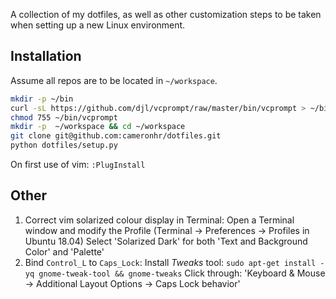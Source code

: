 A collection of my dotfiles, as well as other customization steps to be taken when setting up a new Linux environment.

## Installation

Assume all repos are to be located in `~/workspace`.

```bash
mkdir -p ~/bin
curl -sL https://github.com/djl/vcprompt/raw/master/bin/vcprompt > ~/bin/vcprompt
chmod 755 ~/bin/vcprompt
mkdir -p  ~/workspace && cd ~/workspace
git clone git@github.com:cameronhr/dotfiles.git
python dotfiles/setup.py
```
On first use of vim: `:PlugInstall`


## Other

1. Correct vim solarized colour display in Terminal:
    Open a Terminal window and modify the Profile (Terminal -> Preferences -> Profiles in Ubuntu 18.04)
    Select 'Solarized Dark' for both 'Text and Background Color' and 'Palette'
2. Bind `Control_L` to `Caps_Lock`:
    Install _Tweaks_ tool: `sudo apt-get install -yq gnome-tweak-tool && gnome-tweaks`
    Click through: 'Keyboard & Mouse -> Additional Layout Options -> Caps Lock behavior'
